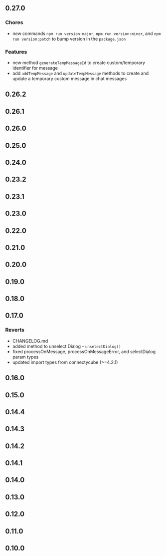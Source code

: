 <a name="0.27.0"></a>

## 0.27.0

### Chores

- new commands `npm run version:major`, `npm run version:minor`, and `npm run version:patch` to bump version in the `package.json`

### Features

- new method `generateTempMessageId` to create custom/temporary identifier for message
- add `addTempMessage` and `updateTempMessage` methods to create and update a temporary custom message in chat messages

<a name="0.26.2"></a>

## 0.26.2

<a name="0.26.1"></a>

## 0.26.1

<a name="0.26.0"></a>

## 0.26.0

<a name="0.25.0"></a>

## 0.25.0

<a name="0.24.0"></a>

## 0.24.0

<a name="0.23.2"></a>

## 0.23.2

<a name="0.23.1"></a>

## 0.23.1

<a name="0.23.0"></a>

## 0.23.0

<a name="0.22.0"></a>

## 0.22.0

<a name="0.21.0"></a>

## 0.21.0

<a name="0.20.0"></a>

## 0.20.0

<a name="0.19.0"></a>

## 0.19.0

<a name="0.18.0"></a>

## 0.18.0

<a name="0.17.0"></a>

## 0.17.0

### Reverts

- CHANGELOG.md
- added method to unselect Dialog - `unselectDialog()`
- fixed processOnMessage, processOnMessageError, and selectDialog param types
- updated import types from connectycube (>=4.2.1)

<a name="0.16.0"></a>

## 0.16.0

<a name="0.15.0"></a>

## 0.15.0

<a name="0.14.4"></a>

## 0.14.4

<a name="0.14.3"></a>

## 0.14.3

<a name="0.14.2"></a>

## 0.14.2

<a name="0.14.1"></a>

## 0.14.1

<a name="0.14.0"></a>

## 0.14.0

<a name="0.13.0"></a>

## 0.13.0

<a name="0.12.0"></a>

## 0.12.0

<a name="0.11.0"></a>

## 0.11.0

<a name="0.10.0"></a>

## 0.10.0
